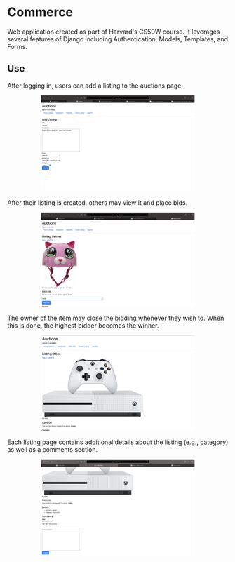 # Commerce
Web application created as part of Harvard's CS50W course. It leverages several features of Django including Authentication, Models, Templates, and Forms.

## Use
After logging in, users can add a listing to the auctions page.
<p align="center">
  <img src="images/create-listing.png" width="350" title="hover text">
</p>
After their listing is created, others may view it and place bids.
<p align="center">
  <img src="images/helmet-page.png" width="350" title="hover text">
</p>
The owner of the item may close the bidding whenever they wish to. When this is done, the highest bidder becomes the winner.
<p align="center">
  <img src="images/xbox-listing.png" width="350" title="hover text">
</p>
Each listing page contains additional details about the listing (e.g., category) as well as a comments section.
<p align="center">
  <img src="images/comments-section.png" width="350" title="hover text">
</p>
